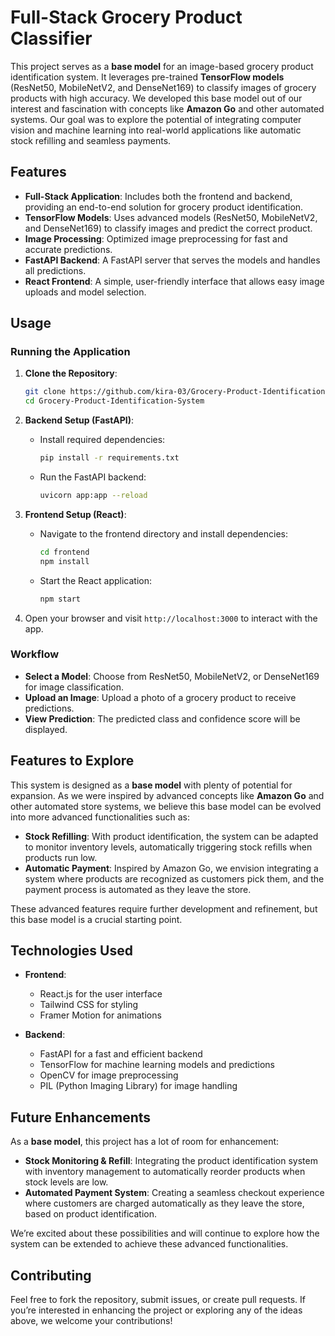 # Full-Stack Grocery Product Classifier

This project serves as a **base model** for an image-based grocery product identification system. It leverages pre-trained **TensorFlow models** (ResNet50, MobileNetV2, and DenseNet169) to classify images of grocery products with high accuracy. We developed this base model out of our interest and fascination with concepts like **Amazon Go** and other automated systems. Our goal was to explore the potential of integrating computer vision and machine learning into real-world applications like automatic stock refilling and seamless payments.

## Features

- **Full-Stack Application**: Includes both the frontend and backend, providing an end-to-end solution for grocery product identification.
- **TensorFlow Models**: Uses advanced models (ResNet50, MobileNetV2, and DenseNet169) to classify images and predict the correct product.
- **Image Processing**: Optimized image preprocessing for fast and accurate predictions.
- **FastAPI Backend**: A FastAPI server that serves the models and handles all predictions.
- **React Frontend**: A simple, user-friendly interface that allows easy image uploads and model selection.

## Usage

### Running the Application

1. **Clone the Repository**:
    ```bash
    git clone https://github.com/kira-03/Grocery-Product-Identification-System.git
    cd Grocery-Product-Identification-System
    ```

2. **Backend Setup (FastAPI)**:
   - Install required dependencies:
     ```bash
     pip install -r requirements.txt
     ```
   - Run the FastAPI backend:
     ```bash
     uvicorn app:app --reload
     ```

3. **Frontend Setup (React)**:
   - Navigate to the frontend directory and install dependencies:
     ```bash
     cd frontend
     npm install
     ```
   - Start the React application:
     ```bash
     npm start
     ```

4. Open your browser and visit `http://localhost:3000` to interact with the app.

### Workflow

- **Select a Model**: Choose from ResNet50, MobileNetV2, or DenseNet169 for image classification.
- **Upload an Image**: Upload a photo of a grocery product to receive predictions.
- **View Prediction**: The predicted class and confidence score will be displayed.

## Features to Explore

This system is designed as a **base model** with plenty of potential for expansion. As we were inspired by advanced concepts like **Amazon Go** and other automated store systems, we believe this base model can be evolved into more advanced functionalities such as:

- **Stock Refilling**: With product identification, the system can be adapted to monitor inventory levels, automatically triggering stock refills when products run low.
- **Automatic Payment**: Inspired by Amazon Go, we envision integrating a system where products are recognized as customers pick them, and the payment process is automated as they leave the store.

These advanced features require further development and refinement, but this base model is a crucial starting point.

## Technologies Used

- **Frontend**: 
  - React.js for the user interface
  - Tailwind CSS for styling
  - Framer Motion for animations
  
- **Backend**:
  - FastAPI for a fast and efficient backend
  - TensorFlow for machine learning models and predictions
  - OpenCV for image preprocessing
  - PIL (Python Imaging Library) for image handling
  
## Future Enhancements

As a **base model**, this project has a lot of room for enhancement:

- **Stock Monitoring & Refill**: Integrating the product identification system with inventory management to automatically reorder products when stock levels are low.
- **Automated Payment System**: Creating a seamless checkout experience where customers are charged automatically as they leave the store, based on product identification.

We’re excited about these possibilities and will continue to explore how the system can be extended to achieve these advanced functionalities.

## Contributing

Feel free to fork the repository, submit issues, or create pull requests. If you’re interested in enhancing the project or exploring any of the ideas above, we welcome your contributions!
